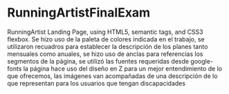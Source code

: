 # RunningArtistFinalExam
RunningArtist Landing Page, using HTML5, semantic tags, and CSS3 flexbox.
Se hizo uso de la paleta de colores indicada en el trabajo, se utilizaron recuadros para establecer la descripción de los planes tanto mensuales como anuales, se hizo uso de anclas para referencias los segmentos de la página, se utilizó las fuentes requeridas desde google-fonts 
la página hace uso del diseño en Z para un mejor entendimiento de lo que ofrecemos, las imágenes van acompañadas de una descripción de lo que representan para los usuarios que tengan discapacidades
